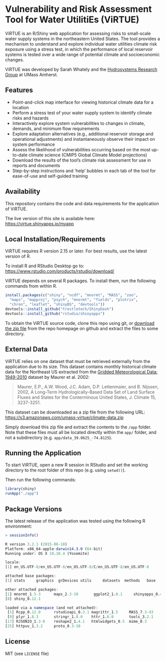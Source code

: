 # Vulnerability and Risk Assessment Tool for Water UtilitiEs (ViRTUE)

ViRTUE is an R/Shiny web application for assessing risks to small-scale water supply systems in the northeastern United States. The tool provides a mechanism to understand and explore individual water utilities climate risk exposure using a stress test, in which the performance of local reservoir systems is tested over a wide range of potential climate and socioeconomic changes.

ViRTUE was developed by Sarah Whately and the [Hydrosystems Research Group](http://blogs.umass.edu/hydrosystems/) at UMass Amherst.

## Features

*	Point-and-click map interface for viewing historical climate data for a location
*	Perform a stress test of your water supply system to identify climate risks and hazards
*	Interactively explore system vulnerabilities to changes in climate, demands, and minimum flow requirements
*	Explore adaptation alternatives (e.g., additional reservoir storage and operational adjustments) and instantaneously observe their impact on system performance
*	Assess the likelihood of vulnerabilities occurring based on the most up-to-date climate science (CMIP5 Global Climate Model projections)
*	Download the results of the tool’s climate risk assessment for use in reports and documents
*	Step-by-step instructions and ‘help’ bubbles in each tab of the tool for ease-of-use and self-guided training

## Availability

This repository contains the code and data requirements for the application of ViRTUE.

The live version of this site is available here: <https://virtue.shinyapps.io/myapp>

## Local Installation/Requirements

ViRTUE requires R version 2.15 or later. For best results, use the latest version of R.

To install R and RStudio Desktop go to: <https://www.rstudio.com/products/rstudio/download/>

ViRTUE depends on several R packages. To install them, run the following commands from within R.

```r
install.packages(c("shiny", "ncdf", "mnormt", "MASS", "zoo",
  "maps", "mapproj", "psych", "mnormt", "fields", "plotrix",
  "chron", "leaflet", "shinyBS", "devtools"))
devtools::install_github("trestletech/ShinyDash")
devtools::install_github("rstudio/shinyapps")
```

To obtain the ViRTUE source code, clone this repo using git, or [download the zip file](https://github.com/swhatele/ViRTUE/archive/master.zip) from the repo homepage on github and extract the files to some directory.

## External Data

ViRTUE relies on one dataset that must be retrieved externally from the application due to its size. This dataset contains monthly historical climate data for the Northeast US extracted from the [Gridded Meteorological Data: 1949-2010](http://www.engr.scu.edu/~emaurer/gridded_obs/index_gridded_obs.html) dataset by Maurer et al. 2002:

> Maurer, E.P., A.W. Wood, J.C. Adam, D.P. Lettenmaier, and B. Nijssen, 2002, A Long-Term Hydrologically-Based Data Set of Land Surface Fluxes and States for the Conterminous United States, J. Climate 15, 3237-3251.

This dataset can be downloaded as a zip file from the following URL: <https://s3.amazonaws.com/umass-virtue/climate-data.zip>

Simply download this zip file and extract the contents to the `/app` folder. Note that these files must all be located directly within the `app/` folder, and not a subdirectory (e.g. `app/data_39.0625_-74.8125`).

## Running the Application

To start ViRTUE, open a new R session in RStudio and set the working directory to the root folder of this repo (e.g. using `setwd()`).

Then run the following commands:

```r
library(shiny)
runApp("./app")
```

## Package Versions

The latest release of the application was tested using the following R environment:

```r
> sessionInfo()

R version 3.2.1 (2015-06-18)
Platform: x86_64-apple-darwin14.3.0 (64-bit)
Running under: OS X 10.10.4 (Yosemite)

locale:
[1] en_US.UTF-8/en_US.UTF-8/en_US.UTF-8/C/en_US.UTF-8/en_US.UTF-8

attached base packages:
[1] stats     graphics  grDevices utils     datasets  methods   base

other attached packages:
[1] mnormt_1.5-3      maps_2.3-10       ggplot2_1.0.1     shinyapps_0.4.1.4 shinyBS_0.61      ShinyDash_0.0.1   leaflet_1.0.0
[8] shiny_0.12.1

loaded via a namespace (and not attached):
 [1] Rcpp_0.12.0      rstudioapi_0.3.1 magrittr_1.5     MASS_7.3-43      munsell_0.4.2    colorspace_1.2-6 xtable_1.7-4     R6_2.1.0
 [9] plyr_1.8.3       stringr_1.0.0    httr_1.0.0       tools_3.2.1      grid_3.2.1       gtable_0.1.2     htmltools_0.2.6  digest_0.6.8
[17] RJSONIO_1.3-0    reshape2_1.4.1   htmlwidgets_0.5  mime_0.3         stringi_0.5-5    scales_0.2.5     XML_3.98-1.3     jsonlite_0.9.16
[25] httpuv_1.3.2     proto_0.3-10
```

## License

MIT (see `LICENSE` file)